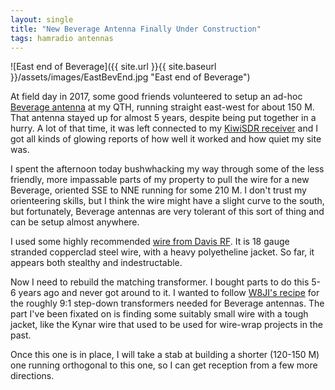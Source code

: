 ```yaml
---
layout: single
title: "New Beverage Antenna Finally Under Construction"
tags: hamradio antennas
---
```


![East end of Beverage]({{ site.url }}{{ site.baseurl }}/assets/images/EastBevEnd.jpg "East end of Beverage")

At field day in 2017, some good friends volunteered to setup an ad-hoc
[Beverage antenna](https://en.wikipedia.org/wiki/Beverage_antenna) at
my QTH, running straight east-west for about 150 M. That antenna
stayed up for almost 5 years, despite being put together in a hurry. A
lot of that time, it was left connected to my [KiwiSDR
receiver](http://kiwisdr.gadallah.net:8073) and I got all kinds of
glowing reports of how well it worked and how quiet my site was.

I spent the afternoon today bushwhacking my way through some of the
less friendly, more impassable parts of my property to pull the wire
for a new Beverage, oriented SSE to NNE running for some 210 M. I
don't trust my orienteering skills, but I think the wire might have a
slight curve to the south, but fortunately, Beverage antennas are very
tolerant of this sort of thing and can be setup almost anywhere.

I used some highly recommended [wire from Davis
RF](https://www.davisrf.com/antenna-wire/polystealth.php). It is 18
gauge stranded copperclad steel wire, with a heavy polyetheline
jacket. So far, it appears both stealthy and indestructable.

Now I need to rebuild the matching transformer. I bought parts to do
this 5-6 years ago and never got around to it. I wanted to follow
[W8JI's recipe](http://www.w8ji.com/core_selection.htm) for the
roughly 9:1 step-down transformers needed for Beverage antennas. The
part I've been fixated on is finding some suitably small wire with a
tough jacket, like the Kynar wire that used to be used for wire-wrap
projects in the past.

Once this one is in place, I will take a stab at building a shorter
(120-150 M) one running orthogonal to this one, so I can get
reception from a few more directions.
